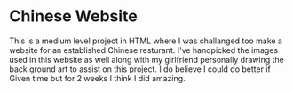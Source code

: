 # Chinese Website
 This is a medium level project in HTML where I was challanged too make a website for an established Chinese resturant. I've handpicked the images used in this website as well along with my girlfriend personally drawing the back ground art to assist on this project. I do believe I could do better if Given time but for 2 weeks I think I did amazing. 
